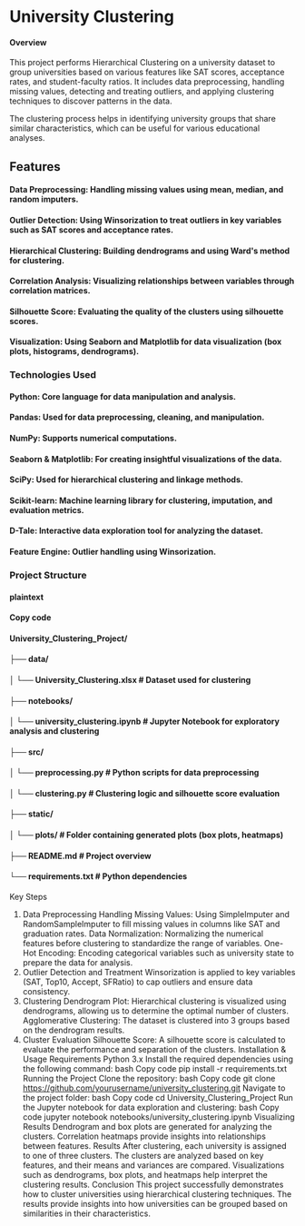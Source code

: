 # University Clustering
#### Overview
This project performs Hierarchical Clustering on a university dataset to group universities based on various features like SAT scores, acceptance rates, and student-faculty ratios. It includes data preprocessing, handling missing values, detecting and treating outliers, and applying clustering techniques to discover patterns in the data.

The clustering process helps in identifying university groups that share similar characteristics, which can be useful for various educational analyses.

##  Features 
#### Data Preprocessing: Handling missing values using mean, median, and random imputers.
#### Outlier Detection: Using Winsorization to treat outliers in key variables such as SAT scores and acceptance rates.
#### Hierarchical Clustering: Building dendrograms and using Ward's method for clustering.
#### Correlation Analysis: Visualizing relationships between variables through correlation matrices.
#### Silhouette Score: Evaluating the quality of the clusters using silhouette scores.
#### Visualization: Using Seaborn and Matplotlib for data visualization (box plots, histograms, dendrograms).

### Technologies Used
#### Python: Core language for data manipulation and analysis.
#### Pandas: Used for data preprocessing, cleaning, and manipulation.
#### NumPy: Supports numerical computations.
#### Seaborn & Matplotlib: For creating insightful visualizations of the data.
#### SciPy: Used for hierarchical clustering and linkage methods.
#### Scikit-learn: Machine learning library for clustering, imputation, and evaluation metrics.
#### D-Tale: Interactive data exploration tool for analyzing the dataset.
#### Feature Engine: Outlier handling using Winsorization.

### Project Structure

#### plaintext
#### Copy code
#### University_Clustering_Project/
#### ├── data/
#### │   └── University_Clustering.xlsx    # Dataset used for clustering
#### ├── notebooks/
#### │   └── university_clustering.ipynb   # Jupyter Notebook for exploratory analysis and clustering
#### ├── src/
#### │   └── preprocessing.py              # Python scripts for data preprocessing
#### │   └── clustering.py                 # Clustering logic and silhouette score evaluation
#### ├── static/
#### │   └── plots/                        # Folder containing generated plots (box plots, heatmaps)
#### ├── README.md                         # Project overview
#### └── requirements.txt                  # Python dependencies

Key Steps
1. Data Preprocessing
Handling Missing Values: Using SimpleImputer and RandomSampleImputer to fill missing values in columns like SAT and graduation rates.
Data Normalization: Normalizing the numerical features before clustering to standardize the range of variables.
One-Hot Encoding: Encoding categorical variables such as university state to prepare the data for analysis.
2. Outlier Detection and Treatment
Winsorization is applied to key variables (SAT, Top10, Accept, SFRatio) to cap outliers and ensure data consistency.
3. Clustering
Dendrogram Plot: Hierarchical clustering is visualized using dendrograms, allowing us to determine the optimal number of clusters.
Agglomerative Clustering: The dataset is clustered into 3 groups based on the dendrogram results.
4. Cluster Evaluation
Silhouette Score: A silhouette score is calculated to evaluate the performance and separation of the clusters.
Installation & Usage
Requirements
Python 3.x
Install the required dependencies using the following command:
bash
Copy code
pip install -r requirements.txt
Running the Project
Clone the repository:
bash
Copy code
git clone https://github.com/yourusername/university_clustering.git
Navigate to the project folder:
bash
Copy code
cd University_Clustering_Project
Run the Jupyter notebook for data exploration and clustering:
bash
Copy code
jupyter notebook notebooks/university_clustering.ipynb
Visualizing Results
Dendrogram and box plots are generated for analyzing the clusters.
Correlation heatmaps provide insights into relationships between features.
Results
After clustering, each university is assigned to one of three clusters.
The clusters are analyzed based on key features, and their means and variances are compared.
Visualizations such as dendrograms, box plots, and heatmaps help interpret the clustering results.
Conclusion
This project successfully demonstrates how to cluster universities using hierarchical clustering techniques. The results provide insights into how universities can be grouped based on similarities in their characteristics.
